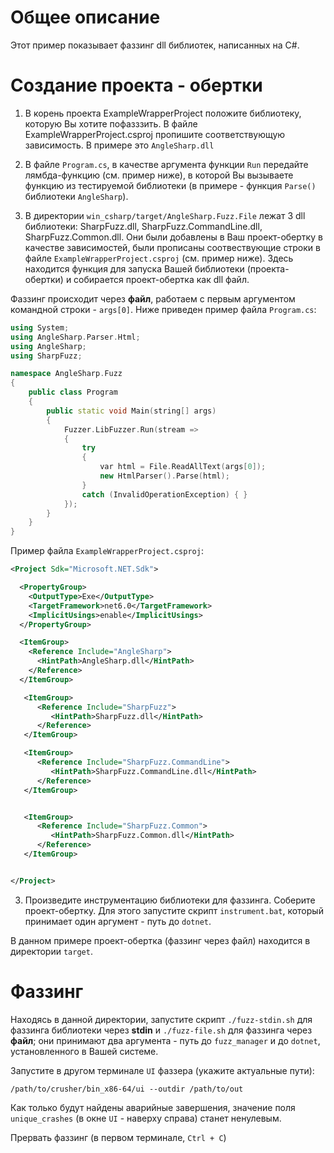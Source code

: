 # Общее описание

Этот пример показывает фаззинг dll библиотек, написанных на C#.

# Создание проекта - обертки
1. В корень проекта ExampleWrapperProject положите библиотеку, которую Вы хотите пофазззить.
   В файле ExampleWrapperProject.csproj пропишите соответствующую зависимость. В примере это `AngleSharp.dll`

2. В файле `Program.cs`, в качестве аргумента функции `Run` передайте лямбда-функцию (см. пример ниже),
   в которой Вы вызываете функцию из тестируемой библиотеки (в примере - функция `Parse()` библиотеки  `AngleSharp`).

3. В директории `win_csharp/target/AngleSharp.Fuzz.File` лежат 3 dll библиотеки: SharpFuzz.dll, SharpFuzz.CommandLine.dll,
   SharpFuzz.Common.dll. Они были добавлены в Ваш проект-обертку в качестве зависимостей, были прописаны соотвествующие
   строки в файле `ExampleWrapperProject.csproj` (см. пример ниже). Здесь находится функция для запуска Вашей библиотеки (проекта-обертки) 
   и собирается проект-обертка как dll файл.

Фаззинг происходит через **файл**, работаем с первым аргументом командной строки - `args[0]`. Ниже
приведен пример файла `Program.cs`:

```c++
using System;
using AngleSharp.Parser.Html;
using AngleSharp;
using SharpFuzz;

namespace AngleSharp.Fuzz
{
	public class Program
	{
		public static void Main(string[] args)
		{
			Fuzzer.LibFuzzer.Run(stream =>
			{
				try
				{
					var html = File.ReadAllText(args[0]);
					new HtmlParser().Parse(html);
				}
				catch (InvalidOperationException) { }
			});
		}
	}
}

```

Пример файла `ExampleWrapperProject.csproj`:

```xml
<Project Sdk="Microsoft.NET.Sdk">

  <PropertyGroup>
    <OutputType>Exe</OutputType>
    <TargetFramework>net6.0</TargetFramework>
    <ImplicitUsings>enable</ImplicitUsings>
  </PropertyGroup>

  <ItemGroup>
    <Reference Include="AngleSharp">
      <HintPath>AngleSharp.dll</HintPath>
    </Reference>
  </ItemGroup>

   <ItemGroup>
      <Reference Include="SharpFuzz">
         <HintPath>SharpFuzz.dll</HintPath>
      </Reference>
   </ItemGroup>

   <ItemGroup>
      <Reference Include="SharpFuzz.CommandLine">
         <HintPath>SharpFuzz.CommandLine.dll</HintPath>
      </Reference>
   </ItemGroup>


   <ItemGroup>
      <Reference Include="SharpFuzz.Common">
         <HintPath>SharpFuzz.Common.dll</HintPath>
      </Reference>
   </ItemGroup>


</Project>
```

3. Произведите инструментацию библиотеки для фаззинга. Соберите проект-обертку. Для этого 
запустите скрипт `instrument.bat`, который принимает один аргумент - путь до `dotnet`.

В данном примере проект-обертка (фаззинг через файл) находится в директории `target`.
# Фаззинг

Находясь в данной директории, запустите скрипт `./fuzz-stdin.sh` для фаззинга библиотеки через **stdin** и `./fuzz-file.sh` для фаззинга через **файл**;
они принимают два аргумента - путь до `fuzz_manager` и до `dotnet`, установленного в Вашей системе.

Запустите в другом терминале `UI` фаззера (укажите актуальные пути):
```shell
/path/to/crusher/bin_x86-64/ui --outdir /path/to/out
```

Как только будут найдены аварийные завершения, значение поля `unique_crashes` (в окне `UI` - наверху справа) станет ненулевым.

Прервать фаззинг (в первом терминале, `Ctrl + С`)
